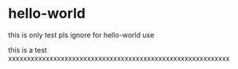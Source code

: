# hello-world
this is only test pls ignore for hello-world use

this is a test xxxxxxxxxxxxxxxxxxxxxxxxxxxxxxxxxxxxxxxxxxxxxxxxxxxxxxxxxxx

